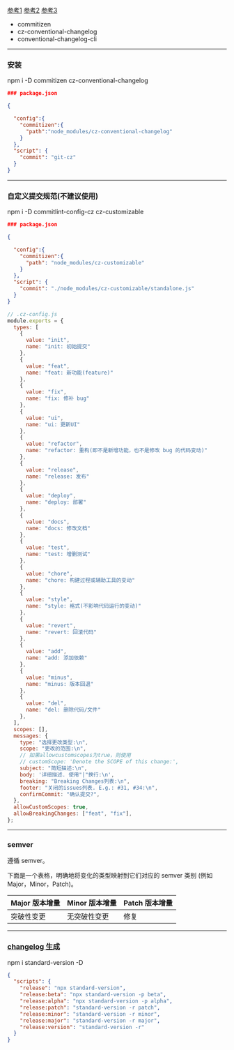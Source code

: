 [参考1](https://juejin.cn/post/6844904025868271629)
[参考2](https://juejin.cn/post/6844903831893966856)
[参考3](https://juejin.cn/post/6844903847924596743)

- commitizen
- cz-conventional-changelog
- conventional-changelog-cli

---

### 安装

npm i -D commitizen cz-conventional-changelog

```json
### package.json

{

  "config":{
    "commitizen":{
      "path":"node_modules/cz-conventional-changelog"
    }
  },
  "script": {
    "commit": "git-cz"
  }
}
```

<!-- ### commitlint校验

npm i -D @commitlint/config-conventional @commitlint/cli -->

---

### 自定义提交规范(不建议使用)

npm i -D commitlint-config-cz  cz-customizable

```json
### package.json

{

  "config":{
    "commitizen":{
      "path": "node_modules/cz-customizable"
    }
  },
  "script": {
    "commit": "./node_modules/cz-customizable/standalone.js"
  }
}
```

```js
// .cz-config.js
module.exports = {
  types: [
    {
      value: "init",
      name: "init: 初始提交"
    },
    {
      value: "feat",
      name: "feat: 新功能(feature)"
    },
    {
      value: "fix",
      name: "fix: 修补 bug"
    },
    {
      value: "ui",
      name: "ui: 更新UI"
    },
    {
      value: "refactor",
      name: "refactor: 重构(即不是新增功能，也不是修改 bug 的代码变动)"
    },
    {
      value: "release",
      name: "release: 发布"
    },
    {
      value: "deploy",
      name: "deploy: 部署"
    },
    {
      value: "docs",
      name: "docs: 修改文档"
    },
    {
      value: "test",
      name: "test: 增删测试"
    },
    {
      value: "chore",
      name: "chore: 构建过程或辅助工具的变动"
    },
    {
      value: "style",
      name: "style: 格式(不影响代码运行的变动)"
    },
    {
      value: "revert",
      name: "revert: 回滚代码"
    },
    {
      value: "add",
      name: "add: 添加依赖"
    },
    {
      value: "minus",
      name: "minus: 版本回退"
    },
    {
      value: "del",
      name: "del: 删除代码/文件"
    },
  ],
  scopes: [],
  messages: {
    type: "选择更改类型:\n",
    scope: "更改的范围:\n",
    // 如果allowcustomscopes为true，则使用
    // customScope: 'Denote the SCOPE of this change:',
    subject: "简短描述:\n",
    body: '详细描述. 使用"|"换行:\n',
    breaking: "Breaking Changes列表:\n",
    footer: "关闭的issues列表. E.g.: #31, #34:\n",
    confirmCommit: "确认提交?",
  },
  allowCustomScopes: true,
  allowBreakingChanges: ["feat", "fix"],
};
```

---

### semver

遵循 semver。

下面是一个表格，明确地将变化的类型映射到它们对应的 semver 类别 (例如Major，Minor，Patch)。

| Major 版本增量 |	Minor 版本增量	| Patch 版本增量|
|-|-|-|
| 突破性变更 | 无突破性变更	| 修复 |

---

### [changelog 生成](https://www.npmjs.com/package/standard-version)

npm i standard-version -D

```json
{
  "scripts": {
    "release": "npx standard-version",
    "release:beta": "npx standard-version -p beta",
    "release:alpha": "npx standard-version -p alpha",
    "release:patch": "standard-version -r patch",
    "release:minor": "standard-version -r minor",
    "release:major": "standard-version -r major",
    "release:version": "standard-version -r"
  }
}
```